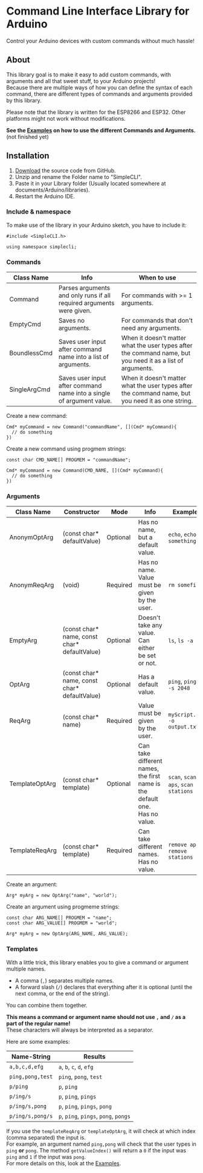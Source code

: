 # Command Line Interface Library for Arduino
Control your Arduino devices with custom commands without much hassle!  

## About
This library goal is to make it easy to add custom commands, with arguments and all that sweet stuff, to your Arduino projects!  
Because there are multiple ways of how you can define the syntax of each command, there are different types of commands and arguments provided by this library.  

Please note that the library is written for the ESP8266 and ESP32. Other platforms might not work without modifications.  

**See the [Examples](https://github.com/spacehuhn/Arduino_CLI/tree/master/examples/) on how to use the different Commands and Arguments.** (not finished yet)  

## Installation

1) [Download](https://github.com/spacehuhn/SimpleCLI/archive/master.zip) the source code from GitHub.  
2) Unzip and rename the Folder name to "SimpleCLI".  
3) Paste it in your Library folder (Usually located somewhere at documents/Arduino/libraries).  
4) Restart the Arduino IDE.  

### Include & namespace

To make use of the library in your Arduino sketch, you have to include it:  

```
#include <SimpleCLI.h>

using namespace simplecli;
```

### Commands

| Class Name | Info | When to use |
| ---------- | ---- | ----------- |
| Command | Parses arguments and only runs if all required arguments were given. | For commands with >= 1 arguments. |
| EmptyCmd | Saves no arguments. | For commands that don't need any arguments. |
| BoundlessCmd | Saves user input after command name into a list of arguments. | When it doesn't matter what the user types after the command name, but you need it as a list of arguments. |
| SingleArgCmd | Saves user input after command name into a single of argument value. | When it doesn't matter what the user types after the command name, but you need it as one string. |

Create a new command:  
```
Cmd* myCommand = new Command("commandName", [](Cmd* myCommand){
  // do something
})
```

Create a new command using progmem strings:  
```
const char CMD_NAME[] PROGMEM = "commandName";

Cmd* myCommand = new Command(CMD_NAME, [](Cmd* myCommand){
  // do something
})
```

### Arguments

| Class Name | Constructor | Mode | Info | Example |
| ---------- | ----------- |----- | ---- | ----------- |
| AnonymOptArg | (const char* defaultValue) | Optional | Has no name, but a default value. | `echo`, `echo something` |
| AnonymReqArg | (void) | Required | Has no name. Value must be given by the user. | `rm somefile` |
| EmptyArg | (const char* name, const char* defaultValue) | Optional | Doesn't take any value. Can either be set or not. | `ls`, `ls -a` |
| OptArg | (const char* name, const char* defaultValue) | Optional | Has a default value. |  `ping`, `ping -s 2048` |
| ReqArg | (const char* name) | Required | Value must be given by the user. | `myScript.sh -o output.txt` |
| TemplateOptArg | (const char* template) | Optional | Can take different names, the first name is the default one. Has no value. | `scan`, `scan aps`, `scan stations` |
| TemplateReqArg | (const char* template) | Required | Can take different names. Has no value. | `remove aps`, `remove stations` |

Create an argument:  
```
Arg* myArg = new OptArg("name", "world");
```

Create an argument using progmeme strings:  
```
const char ARG_NAME[] PROGMEM = "name";
const char ARG_VALUE[] PROGMEM = "world";

Arg* myArg = new OptArg(ARG_NAME, ARG_VALUE);
```

### Templates

With a little trick, this library enables you to give a command or argument multiple names.  
- A comma (`,`) separates multiple names.  
- A forward slash (`/`) declares that everything after it is optional (until the next comma, or the end of the string).  

You can combine them together.  

**This means a command or argument name should not use `,` and `/` as a part of the regular name!**  
These characters will always be interpreted as a separator.  

Here are some examples:  

| Name-String | Results |
| ----------- | ------- |
| `a,b,c,d,efg` | `a`, `b`, `c`, `d`, `efg` |
| `ping,pong,test` | `ping`, `pong`, `test` |
| `p/ping` | `p`, `ping` |
| `p/ing/s` | `p`, `ping`, `pings` |
| `p/ing/s,pong` | `p`, `ping`, `pings`, `pong` |
| `p/ing/s,pong/s` | `p`, `ping`, `pings`, `pong`, `pongs` |

If you use the `templateReqArg` or `templateOptArg`, it will check at which index (comma separated) the input is.  
For example, an argument named `ping,pong` will check that the user types in `ping` **or** `pong`.
The method `getValueIndex()` will return a `0` if the input was `ping` and `1` if the input was `pong`.  
For more details on this, look at the  [Examples](https://github.com/spacehuhn/Arduino_CLI/tree/master/examples/).  
